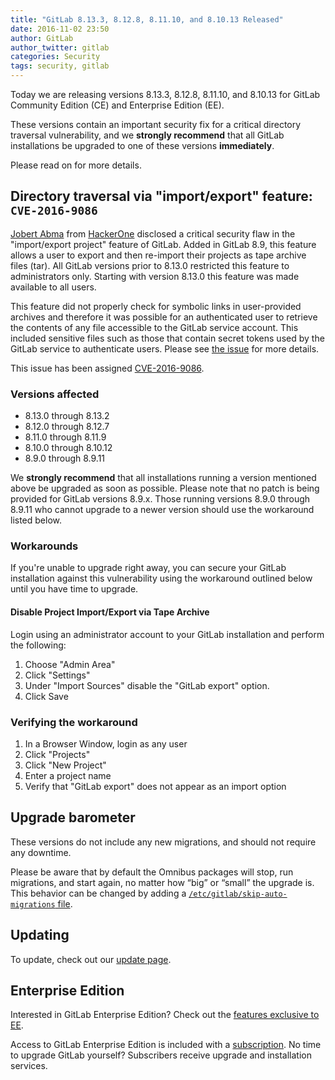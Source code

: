 ```yaml
---
title: "GitLab 8.13.3, 8.12.8, 8.11.10, and 8.10.13 Released"
date: 2016-11-02 23:50
author: GitLab
author_twitter: gitlab
categories: Security
tags: security, gitlab
---
```


Today we are releasing versions 8.13.3, 8.12.8, 8.11.10, and 8.10.13 for GitLab 
Community Edition (CE) and Enterprise Edition (EE).

These versions contain an important security fix for a critical directory 
traversal vulnerability, and we **strongly recommend** that all GitLab 
installations be upgraded to one of these versions **immediately**.

Please read on for more details.

<!-- more -->

## Directory traversal via "import/export" feature: `CVE-2016-9086`

[Jobert Abma] from [HackerOne] disclosed a critical security flaw in the "import/export 
project" feature of GitLab. Added in GitLab 8.9, this feature allows a user to 
export and then re-import their projects as tape archive files (tar). All
GitLab versions prior to 8.13.0 restricted this feature to administrators only.
Starting with version 8.13.0 this feature was made available to all users.

This feature did not properly check for symbolic links in user-provided archives
and therefore it was possible for an authenticated user to retrieve the contents
of any file accessible to the GitLab service account. This included sensitive 
files such as those that contain secret tokens used by the GitLab service to 
authenticate users. Please see [the issue](https://gitlab.com/gitlab-org/gitlab-ce/issues/23822) for more details.

This issue has been assigned [CVE-2016-9086][CVE].

[15548]: https://gitlab.com/gitlab-org/gitlab-ce/issues/23822
[CVE]: http://cve.mitre.org/cgi-bin/cvename.cgi?name=CVE-2016-9086

### Versions affected

- 8.13.0 through 8.13.2
- 8.12.0 through 8.12.7
- 8.11.0 through 8.11.9
- 8.10.0 through 8.10.12
- 8.9.0 through 8.9.11

We **strongly recommend** that all installations running a version mentioned
above be upgraded as soon as possible. Please note that no patch is being
provided for GitLab versions 8.9.x. Those running versions 8.9.0 through
8.9.11 who cannot upgrade to a newer version should use the workaround listed
below.

### Workarounds

If you're unable to upgrade right away, you can secure your GitLab installation
against this vulnerability using the workaround outlined below until you have 
time to upgrade.

#### Disable Project Import/Export via Tape Archive
Login using an administrator account to your GitLab installation and perform the
following:

1. Choose "Admin Area"
1. Click "Settings"
1. Under "Import Sources" disable the "GitLab export" option.
1. Click Save

### Verifying the workaround

1. In a Browser Window, login as any user
1. Click "Projects"
1. Click "New Project"
1. Enter a project name
1. Verify that "GitLab export" does not appear as an import option

## Upgrade barometer

These versions do not include any new migrations, and should not require any
downtime.

Please be aware that by default the Omnibus packages will stop, run migrations,
and start again, no matter how “big” or “small” the upgrade is. This behavior
can be changed by adding a [`/etc/gitlab/skip-auto-migrations`
file](http://doc.gitlab.com/omnibus/update/README.html).

## Updating

To update, check out our [update page](https://about.gitlab.com/update).

## Enterprise Edition

Interested in GitLab Enterprise Edition? Check out the [features exclusive to
EE](https://about.gitlab.com/features/#enterprise).

Access to GitLab Enterprise Edition is included with a
[subscription](https://about.gitlab.com/products/). No time to upgrade GitLab
yourself? Subscribers receive upgrade and installation services.

[Jobert Abma]: https://twitter.com/jobertabma
[HackerOne]: https://hackerone.com/jobert
